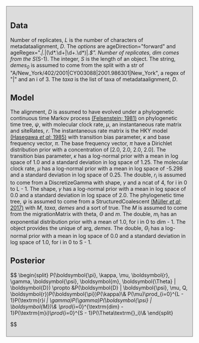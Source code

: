 
<div id="auto-generated" style="background-color: #DCDCDC; padding: 10px; border: 1px solid gray; margin: 0; ">
<h2>Data</h2>

Number of replicates, <i>L</i> is the number of characters of  metadataalignment, <i>D</i>.
The <i>options</i> are ageDirection="forward" and ageRegex=".*\|.*\|(\d*\.\d+|\d+\.\d*)\|.*$".
Number of replicates, <i>dim</i> comes from the S*(S-1).
The integer, <i>S</i> is the length of an object.
The string, <i>demes<sub>0</sub></i> is assumed to come from the split with a str of "A/New_York/402/2001|CY003088|2001.986301|New_York", a regex of "\|" and an i of 3.
The <i>taxa</i> is the list of taxa of  metadataalignment, <i>D</i>.



<h2>Model</h2>

The alignment, <i>D</i> is assumed to have evolved under a phylogenetic continuous time Markov process <a href="https://doi.org/10.1007/BF01734359">(Felsenstein; 1981)</a> on  phylogenetic time tree, <i>ψ</i>, with  molecular clock rate, <i>μ</i>, an instantaneous rate matrix and siteRates, <i>r</i>.
The instantaneous rate matrix is the HKY model <a href="https://doi.org/10.1007/BF02101694">(Hasegawa <i>et al</i>; 1985)</a> with  transition bias parameter, <i>κ</i> and  base frequency vector, <i>π</i>.
The base frequency vector, <i>π</i> have a Dirichlet distribution prior with a concentration of [2.0, 2.0, 2.0, 2.0].
The transition bias parameter, <i>κ</i> has a log-normal prior with a mean in log space of 1.0 and a standard deviation in log space of 1.25.
The molecular clock rate, <i>μ</i> has a log-normal prior with a mean in log space of -5.298 and a standard deviation in log space of 0.25.
The double, <i>r<sub>i</sub></i> is assumed to come from a DiscretizeGamma with  shape, <i>γ</i> and a ncat of 4, for i in 0 to L - 1.
The shape, <i>γ</i> has a log-normal prior with a mean in log space of 0.0 and a standard deviation in log space of 2.0.
The phylogenetic time tree, <i>ψ</i> is assumed to come from a StructuredCoalescent <a href="https://doi.org/10.1093/molbev/msx186">(Müller <i>et al</i>; 2017)</a> with  <i>M</i>,  <i>taxa</i>, <i>demes</i> and a sort of true.
The <i>M</i> is assumed to come from the migrationMatrix with  theta, <i>Θ</i> and  <i>m</i>.
The double, <i>m<sub>i</sub></i> has an exponential distribution prior with a mean of 1.0, for i in 0 to dim - 1.
The object provides the unique of  arg, <i>demes</i>.
The double, <i>Θ<sub>i</sub></i> has a log-normal prior with a mean in log space of 0.0 and a standard deviation in log space of 1.0, for i in 0 to S - 1.


<h2>Posterior</h2>

$$
\begin{split}
P(\boldsymbol{\pi}, \kappa, \mu, \boldsymbol{r}, \gamma, \boldsymbol{\psi}, \boldsymbol{m}, \boldsymbol{\Theta} | \boldsymbol{D}) \propto &P(\boldsymbol{D} | \boldsymbol{\psi}, \mu, Q, \boldsymbol{r})P(\boldsymbol{\pi})P(\kappa)\\& P(\mu)\prod_{i=0}^{L - 1}P(\textrm{r}_i | \gamma)P(\gamma)P(\boldsymbol{\psi} | \boldsymbol{M})\\& \prod_{i=0}^{\textrm{dim} - 1}P(\textrm{m}_i)\prod_{i=0}^{S - 1}P(\Theta\textrm{}_i)\\& \end{split}


$$


</div>
